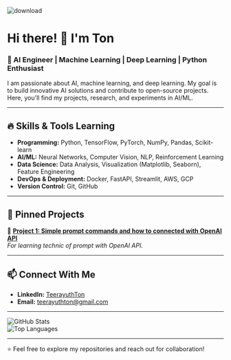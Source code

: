 ![download](https://user-images.githubusercontent.com/12950654/180751496-f24d986b-4758-465c-93ce-cbacd0dc02c9.png)

# Hi there! 👋 I'm Ton

### 🚀 AI Engineer | Machine Learning | Deep Learning | Python Enthusiast

I am passionate about AI, machine learning, and deep learning. 
My goal is to build innovative AI solutions and contribute to open-source projects. 
Here, you'll find my projects, research, and experiments in AI/ML.

---

## 🔥 Skills & Tools Learning
- **Programming:** Python, TensorFlow, PyTorch, NumPy, Pandas, Scikit-learn
- **AI/ML:** Neural Networks, Computer Vision, NLP, Reinforcement Learning
- **Data Science:** Data Analysis, Visualization (Matplotlib, Seaborn), Feature Engineering
- **DevOps & Deployment:** Docker, FastAPI, Streamlit, AWS, GCP
- **Version Control:** Git, GitHub

---

## 📌 Pinned Projects
🔹 **[Project 1: Simple prompt commands and how to connected with OpenAI API](https://github.com/teerayuthton/AI-Learning/tree/main/prompt_commands)**  
_For learning technic of prompt with OpenAI API._

---

## 📫 Connect With Me
- **LinkedIn:** [TeerayuthTon](https://linkedin.com/in/teerayuthton)
- **Email:** teerayuthton@gmail.com

---

![GitHub Stats](https://github-readme-stats.vercel.app/api?username=teerayuthton&show_icons=true&theme=radical)  
![Top Languages](https://github-readme-stats.vercel.app/api/top-langs/?username=teerayuthton&layout=compact&theme=radical)

---

⭐ Feel free to explore my repositories and reach out for collaboration!


<!---
teerayuthton/teerayuthton is a ✨ special ✨ repository because its `README.md` (this file) appears on your GitHub profile.
You can click the Preview link to take a look at your changes.
--->
